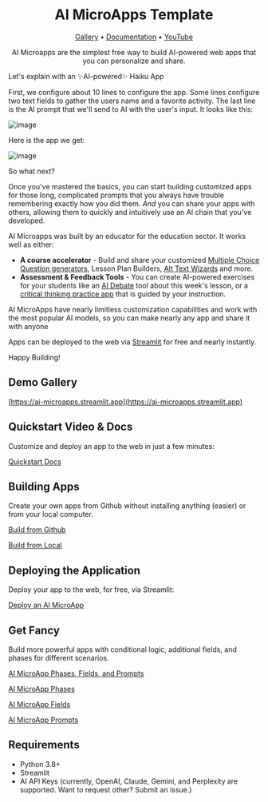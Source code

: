 <h1 align="center">AI MicroApps Template</h1>

<p align="center">
  <a href="https://ai-microapps.streamlit.app">Gallery</a> &bull; <a href="https://jswope00.github.io/AI-MicroApps-Docs/">Documentation</a> &bull; <a href="https://www.youtube.com/@johnswope8421">YouTube</a>
</p>

<p align="center">
  AI Microapps are the simplest free way to build AI-powered web apps that you can personalize and share. 
</p>

<p>Let's explain with an ✨AI-powered✨ Haiku App</p>

<p>First, we configure about 10 lines to configure the app. Some lines configure two text fields to gather the users name and a favorite activity. The last line is the AI prompt that we'll send to AI with the user's input. It looks like this:</p>

![image](https://github.com/user-attachments/assets/12c0f1e5-819c-4d6e-8587-4d66c3ba5a8b)

<p>Here is the app we get:</p>

![image](https://jswope00.github.io/AI-MicroApps-Docs/img/hello_world_app.gif)

<p>So what next?</p>
<p>Once you've mastered the basics, you can start building customized apps for those long, complicated prompts that you always have trouble remembering exactly how you did them. <i>And</i> you can share your apps with others, allowing them to quickly and intuitively use an AI chain that you've developed. </p>
<p>AI Microapps was built by an educator for the education sector. It works well as either:</p>
   <ul>
      <li><strong>A course accelerator</strong> - Build and share your customized <a href="https://mcq-wizard.streamlit.app" target="_blank" alt="Multiple Choice Question Generator">Multiple Choice Question generators</a>, Lesson Plan Builders, <a href="https://alt-text.streamlit.app" target="_blank">Alt Text Wizards</a> and more. </li>
      <li><strong>Assessment &amp; Feedback Tools</strong> - You can create AI-powered exercises for your students like an <a href="https://ai-debate.streamlit.app" target="_blank">AI Debate</a> tool about this week's lesson, or a <a href="https://critical-thinking.streamlit.app" target="_blank">critical thinking practice app</a> that is guided by your instruction. </li>
   </ul>
<p>AI MicroApps have nearly limitless customization capabilities and work with the most popular AI models, so you can make nearly any app and share it with anyone</p>

<p>Apps can be deployed to the web via <a href="https://streamlit.io/" target="_blank" alt="Streamlit Hosting">Streamlit</a> for free and nearly instantly.</p>

<p>Happy Building!</p>

## Demo Gallery

[https://ai-microapps.streamlit.app](https://ai-microapps.streamlit.app)

## Quickstart Video & Docs

Customize and deploy an app to the web in just a few minutes:

[Quickstart Docs](https://jswope00.github.io/AI-MicroApps-Docs/quickstart/)

## Building Apps

Create your own apps from Github without installing anything (easier) or from your local computer. 

[Build from Github](https://jswope00.github.io/AI-MicroApps-Docs/build_online/)

[Build from Local](https://jswope00.github.io/AI-MicroApps-Docs/build_local/)

## Deploying the Application

Deploy your app to the web, for free, via Streamlit:

[Deploy an AI MicroApp](https://jswope00.github.io/AI-MicroApps-Docs/deploy/)

## Get Fancy

Build more powerful apps with conditional logic, additional fields, and phases for different scenarios.

[AI MicroApp Phases, Fields, and Prompts](https://jswope00.github.io/AI-MicroApps-Docs/concept_phases_fields_runs/)

[AI MicroApp Phases](https://jswope00.github.io/AI-MicroApps-Docs/reference_phases/)

[AI MicroApp Fields](https://jswope00.github.io/AI-MicroApps-Docs/reference_fields/)

[AI MicroApp Prompts](https://jswope00.github.io/AI-MicroApps-Docs/reference_prompts/)

## Requirements

- Python 3.8+
- Streamlit
- AI API Keys (currently, OpenAI, Claude, Gemini, and Perplexity are supported. Want to request other? Submit an issue.)
